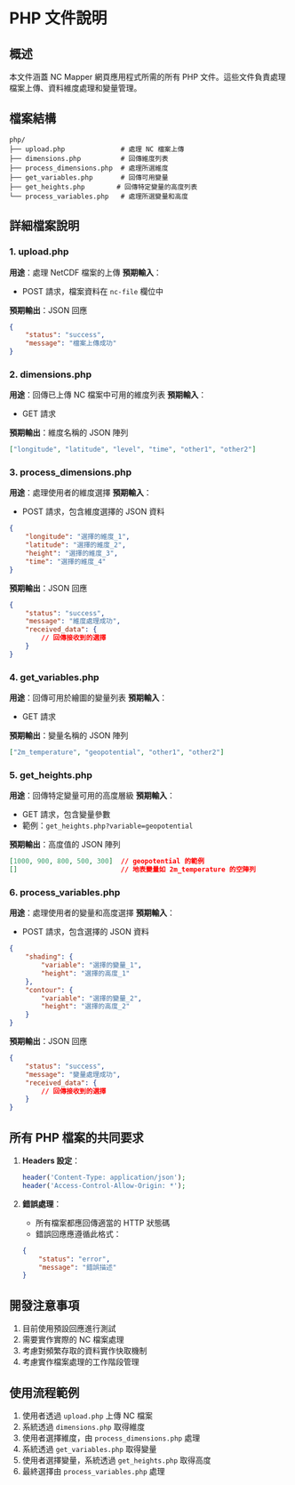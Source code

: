 # PHP 文件說明

## 概述
本文件涵蓋 NC Mapper 網頁應用程式所需的所有 PHP 文件。這些文件負責處理檔案上傳、資料維度處理和變量管理。

## 檔案結構
```
php/
├── upload.php              # 處理 NC 檔案上傳
├── dimensions.php          # 回傳維度列表
├── process_dimensions.php  # 處理所選維度
├── get_variables.php       # 回傳可用變量
├── get_heights.php        # 回傳特定變量的高度列表
└── process_variables.php   # 處理所選變量和高度
```

## 詳細檔案說明

### 1. upload.php
**用途**：處理 NetCDF 檔案的上傳
**預期輸入**：
- POST 請求，檔案資料在 `nc-file` 欄位中

**預期輸出**：JSON 回應
```json
{
    "status": "success",
    "message": "檔案上傳成功"
}
```

### 2. dimensions.php
**用途**：回傳已上傳 NC 檔案中可用的維度列表
**預期輸入**：
- GET 請求

**預期輸出**：維度名稱的 JSON 陣列
```json
["longitude", "latitude", "level", "time", "other1", "other2"]
```

### 3. process_dimensions.php
**用途**：處理使用者的維度選擇
**預期輸入**：
- POST 請求，包含維度選擇的 JSON 資料
```json
{
    "longitude": "選擇的維度_1",
    "latitude": "選擇的維度_2",
    "height": "選擇的維度_3",
    "time": "選擇的維度_4"
}
```

**預期輸出**：JSON 回應
```json
{
    "status": "success",
    "message": "維度處理成功",
    "received_data": {
        // 回傳接收到的選擇
    }
}
```

### 4. get_variables.php
**用途**：回傳可用於繪圖的變量列表
**預期輸入**：
- GET 請求

**預期輸出**：變量名稱的 JSON 陣列
```json
["2m_temperature", "geopotential", "other1", "other2"]
```

### 5. get_heights.php
**用途**：回傳特定變量可用的高度層級
**預期輸入**：
- GET 請求，包含變量參數
- 範例：`get_heights.php?variable=geopotential`

**預期輸出**：高度值的 JSON 陣列
```json
[1000, 900, 800, 500, 300]  // geopotential 的範例
[]                          // 地表變量如 2m_temperature 的空陣列
```

### 6. process_variables.php
**用途**：處理使用者的變量和高度選擇
**預期輸入**：
- POST 請求，包含選擇的 JSON 資料
```json
{
    "shading": {
        "variable": "選擇的變量_1",
        "height": "選擇的高度_1"
    },
    "contour": {
        "variable": "選擇的變量_2",
        "height": "選擇的高度_2"
    }
}
```

**預期輸出**：JSON 回應
```json
{
    "status": "success",
    "message": "變量處理成功",
    "received_data": {
        // 回傳接收到的選擇
    }
}
```

## 所有 PHP 檔案的共同要求

1. **Headers 設定**：
   ```php
   header('Content-Type: application/json');
   header('Access-Control-Allow-Origin: *');
   ```

2. **錯誤處理**：
   - 所有檔案都應回傳適當的 HTTP 狀態碼
   - 錯誤回應應遵循此格式：
   ```json
   {
       "status": "error",
       "message": "錯誤描述"
   }
   ```

## 開發注意事項
1. 目前使用預設回應進行測試
2. 需要實作實際的 NC 檔案處理
3. 考慮對頻繁存取的資料實作快取機制
4. 考慮實作檔案處理的工作階段管理

## 使用流程範例
1. 使用者透過 `upload.php` 上傳 NC 檔案
2. 系統透過 `dimensions.php` 取得維度
3. 使用者選擇維度，由 `process_dimensions.php` 處理
4. 系統透過 `get_variables.php` 取得變量
5. 使用者選擇變量，系統透過 `get_heights.php` 取得高度
6. 最終選擇由 `process_variables.php` 處理
